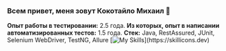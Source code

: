 <!--
**MikeKotal/MikeKotal** is a ✨ _special_ ✨ repository because its `README.md` (this file) appears on your GitHub profile.

Here are some ideas to get you started:

- 🔭 I’m currently working on ...
- 🌱 I’m currently learning ...
- 👯 I’m looking to collaborate on ...
- 🤔 I’m looking for help with ...
- 💬 Ask me about ...
- 📫 How to reach me: ...
- 😄 Pronouns: ...
- ⚡ Fun fact: ...
-->
### Всем привет, меня зовут Кокотайло Михаил 👋
**Опыт работы в тестировании:** 2.5 года.
**Из которых, опыт в написании автоматизированных тестов:** 1.5 года.
**Стек:** Java, RestAssured, JUnit, Selenium WebDriver, TestNG, Allure
[![My Skills](https://skillicons.dev/icons?i=java,git,idea,postman,gradle,maven,openshift,selenium,)](https://skillicons.dev)

